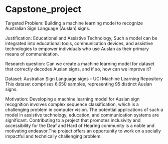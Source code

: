 # Capstone_project
Targeted Problem: 
Building a machine learning model to recognize Australian Sign Language (Auslan) signs.

Justification: Educational and Assistive Technology, Such a model can be integrated into educational tools, communication devices, and assistive technologies to empower individuals who use Auslan as their primary means of communication.

Research question:  Can we create a machine learning model for dataset that correctly decodes Auslan signs, and if so, how can we improve it?

Dataset: Australian Sign Language signs - UCI Machine Learning Repository
This dataset comprises 6,650 samples, representing 95 distinct Auslan signs. 

Motivation: Developing a machine learning model for Auslan sign recognition involves complex sequence classification, which is a challenging problem in computer vision. The potential applications of such a model in assistive technology, education, and communication systems are significant.
Contributing to a project that promotes inclusivity and accessibility for the Deaf and Hard of Hearing community is a noble and motivating endeavor.The project offers an opportunity to work on a socially impactful and technically challenging problem.
